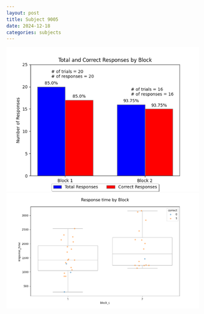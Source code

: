 ```yaml
---
layout: post
title: Subject 9005
date: 2024-12-18
categories: subjects
---
```


![](data/9005/run-1/9005_ATS_responses.png)
![](data/9005/run-1/9005_ATS_rt.png)
